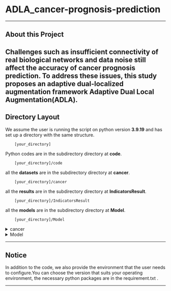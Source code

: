 # ADLA_cancer-prognosis-prediction
---

## About this Project

Challenges such as insufficient connectivity of real biological networks and data noise still affect the accuracy of cancer prognosis prediction. To address these issues, this study proposes an adaptive dual-localized augmentation framework Adaptive Dual Local Augmentation(ADLA).
---
## Directory Layout

We assume the user is running the script on python version **3.9.19** and has set up a directory with the same structure.
~~~
    [your_directory]  
~~~
Python codes are in the subdirectory directory at **code**. 
~~~
    [your_directory]/code  
~~~
all the **datasets**  are in the subdirectory directory at **cancer**. 
~~~
    [your_directory]/cancer  
~~~
all the **results**  are in the subdirectory directory at **IndicatorsResult**. 
~~~
    [your_directory]/IndicatorsResult 
~~~
all the **models**  are in the subdirectory directory at **Model**. 
~~~
    [your_directory]/Model
~~~

<details>
<summary>cancer</summary>

cancer
├──   cancer
│   ├──   BRCA           # cancer1
│   │   ├──   raw
│   │   │   ├── omicsdata_BRCA.csv
│   │   └── process
│   │       └── # The corresponding file will be generated after running preADLA.py
│   └── CESC           # cancer2
│       ├── raw
│       │   ├── omicsdata_BRCA.csv
│       └── process
│           └── # The corresponding file will be generated after running preADLA.py


</details> <details> <summary>Model</summary>

Model
├── Train
│ ├── BRCA # cancer
│ │ ├── # The corresponding file will be generated after running preADLA.py
├── Pretrain
│ ├── BRCA # cancer
│ │ ├── # The corresponding file will be generated after running preADLA.py
</details>

---
## Notice

In addition to the code, we also provide the environment that the user needs to configure.You can choose the version that suits your operating environment,  the necessary python packages are in the requirement.txt .

---






